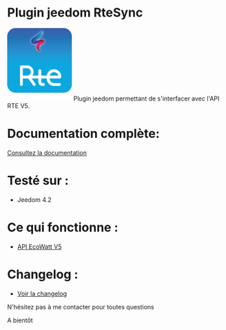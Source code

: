 Plugin jeedom RteSync
========================
<img src="docs/images/RteSync_icon.png" width="150" />
Plugin jeedom permettant de s'interfacer avec l'API RTE V5.

# Documentation complète:

[Consultez la documentation](https://www.gowa.fr/plugin-jeedom)

# Testé sur :
- Jeedom 4.2

# Ce qui fonctionne :
- [API EcoWatt V5](https://data.rte-france.com/catalog/-/api/consumption/Ecowatt/v5.0)

# Changelog :
- [Voir la changelog](docs/fr_FR/changelog.md)


N'hésitez pas à me contacter pour toutes questions

A bientôt
